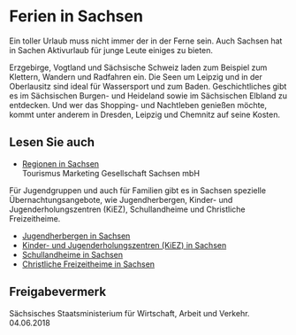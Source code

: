 # Ferien in Sachsen

Ein toller Urlaub muss nicht immer der in der Ferne sein. Auch Sachsen hat in Sachen Aktivurlaub für junge Leute einiges zu bieten.

Erzgebirge, Vogtland und Sächsische Schweiz laden zum Beispiel zum Klettern, Wandern und Radfahren ein. Die Seen um Leipzig und in der Oberlausitz sind ideal für Wassersport und zum Baden. Geschichtliches gibt es im Sächsischen Burgen- und Heideland sowie im Sächsischen Elbland zu entdecken. Und wer das Shopping- und Nachtleben genießen möchte, kommt unter anderem in Dresden, Leipzig und Chemnitz auf seine Kosten.

## Lesen Sie auch

* [Regionen in Sachsen](https://www.sachsen-tourismus.de/de/regionen-in-sachsen.html)  
  Tourismus Marketing Gesellschaft Sachsen mbH

Für Jugendgruppen und auch für Familien gibt es in Sachsen spezielle Übernachtungsangebote, wie Jugendherbergen, Kinder- und Jugenderholungszentren (KiEZ), Schullandheime und Christliche Freizeitheime.

* [Jugendherbergen in Sachsen](https://www.jugendherberge-sachsen.de/ "Website des Deutsches Jugendherbergswerk Landesverband Sachsen e. V.")
* [Kinder- und Jugenderholungszentren (KiEZ) in Sachsen](http://www.kiez.com/ "Website der Kinder- und Jugenderholungszentren KiEZ")
* [Schullandheime in Sachsen](http://www.schullandheime-sachsen.de/)
* [Christliche Freizeitheime in Sachsen](http://www.christliche-freizeitheime-sachsen.de/ "Christliche Freizeitheime in Sachsen (EKD)")

## Freigabevermerk

Sächsisches Staatsministerium für Wirtschaft, Arbeit und Verkehr. 04.06.2018

